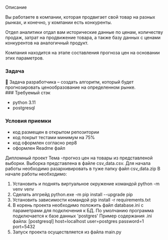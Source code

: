 Описание

Вы работаете в компании, которая продвигает свой товар на разных рынках, и конечно, у компании есть конкуренты. 

Отдел аналитики отдал вам исторические данные по ценам, количеству продаж, затрат на продвижение товара,
а также базу данных с ценами конкурентов на аналогичный продукт.

Компания находится на этапе составления прогноза цен на основании этих параметров.

### Задача

<aside>
👾 Задача разработчика – создать алгоритм, который будет прогнозировать ценообразование на определенном рынке.

</aside>
### Требуемый стэк

- python 3.11
- postgresql

### Условия приемки

- код размещен в открытом репозитории
- код покрыт тестами минимум на 75%
- код оформлен согласно pep8
- оформлен Readme файл

Дипломный проект 
Тема -прогноз цен на товары из представленой выборки.
Выборка представлена в файле csv_data.csv.
Для начала работы необходимо разархивировать в туже папку файл csv_data.zip
В начале работы необходимо:
1. Установить и поднять виртуальное окружение командой python -m venv venv
2. Сделать апгрейд python.exe -m pip install --upgrade pip
3. Установить зависимости командой pip install -r requirements.txt
4. В корень проекта необходимо положить файл database.ini с параметрами для подключения к БД. 
   По умолчанию программа подключается к базе данных 'postgres' Пример содержания .ini файла:
   [postgresql]
host=localhost
user=postgres
password=1
port=5432
5. Запуск проекта осуществляется из файла main.py